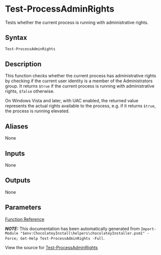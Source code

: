 ﻿---
Order: 390
Title: Test-ProcessAdminRights
Description: Information on Test-ProcessAdminRights function
RedirectFrom: docs/helpers-test-process-admin-rights
---

# Test-ProcessAdminRights

<!-- This documentation is automatically generated from https://github.com/chocolatey/choco/blob/stable/src/chocolatey.resources/helpers/functions/Test-ProcessAdminRights.ps1 using https://github.com/chocolatey/choco/blob/stable/GenerateDocs.ps1. Contributions are welcome at the original location(s). -->

Tests whether the current process is running with administrative rights.

## Syntax

~~~powershell
Test-ProcessAdminRights
~~~

## Description

This function checks whether the current process has administrative
rights by checking if the current user identity is a member of the
Administrators group. It returns `$true` if the current process is
running with administrative rights, `$false` otherwise.

On Windows Vista and later, with UAC enabled, the returned value
represents the actual rights available to the process, e.g. if it
returns `$true`, the process is running elevated.


## Aliases

None

## Inputs

None

## Outputs

None

## Parameters




[Function Reference](./)

***NOTE:*** This documentation has been automatically generated from `Import-Module "$env:ChocolateyInstall\helpers\chocolateyInstaller.psm1" -Force; Get-Help Test-ProcessAdminRights -Full`.

View the source for [Test-ProcessAdminRights](https://github.com/chocolatey/choco/blob/stable/src/chocolatey.resources/helpers/functions/Test-ProcessAdminRights.ps1)
